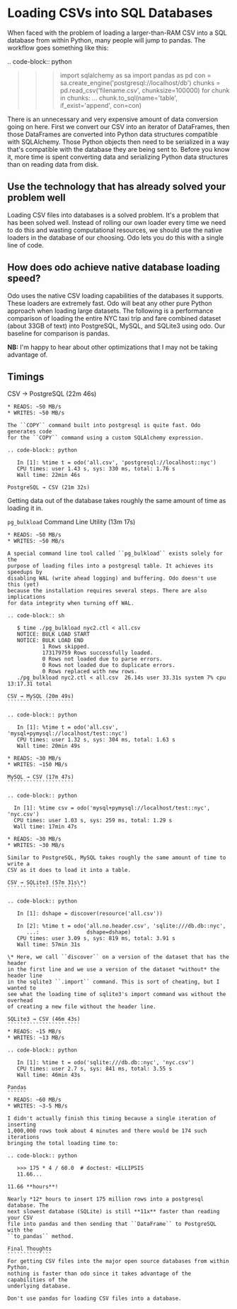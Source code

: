Loading CSVs into SQL Databases
===============================

When faced with the problem of loading a larger-than-RAM CSV into a SQL
database from within Python, many people will jump to pandas. The workflow goes
something like this:

.. code-block:: python

   >>> import sqlalchemy as sa
   >>> import pandas as pd
   >>> con = sa.create_engine('postgresql://localhost/db')
   >>> chunks = pd.read_csv('filename.csv', chunksize=100000)
   >>> for chunk in chunks:
   ...     chunk.to_sql(name='table', if_exist='append', con=con)

There is an unnecessary and very expensive amount of data conversion going on
here. First we convert our CSV into an iterator of DataFrames, then those
DataFrames are converted into Python data structures compatible with
SQLAlchemy. Those Python objects then need to be serialized in a way that's
compatible with the database they are being sent to. Before you know it, more
time is spent converting data and serializing Python data structures than on
reading data from disk.

Use the technology that has already solved your problem well
------------------------------------------------------------

Loading CSV files into databases is a solved problem. It's a problem that has
been solved well. Instead of rolling our own loader every time we need to do
this and wasting computational resources, we should use the native loaders in
the database of our choosing. Odo lets you do this with a single line of code.

How does odo achieve native database loading speed?
---------------------------------------------------

Odo uses the native CSV loading capabilities of the databases it supports.
These loaders are extremely fast. Odo will beat any other pure Python approach
when loading large datasets. The following is a performance comparison of
loading the entire NYC taxi trip and fare combined dataset (about 33GB of text)
into PostgreSQL, MySQL, and SQLite3 using odo. Our baseline for comparison is
pandas.

**NB:** I'm happy to hear about other optimizations that I may not be taking
advantage of.

Timings
-------

CSV → PostgreSQL (22m 46s)
``````````````````````````
* READS: ~50 MB/s
* WRITES: ~50 MB/s

The ``COPY`` command built into postgresql is quite fast. Odo generates code
for the ``COPY`` command using a custom SQLAlchemy expression.

.. code-block:: python

   In [1]: %time t = odo('all.csv', 'postgresql://localhost::nyc')
   CPU times: user 1.43 s, sys: 330 ms, total: 1.76 s
   Wall time: 22min 46s

PostgreSQL → CSV (21m 32s)
``````````````````````````
Getting data out of the database takes roughly the same amount of time as
loading it in.


``pg_bulkload`` Command Line Utility (13m 17s)
``````````````````````````````````````````````
* READS: ~50 MB/s
* WRITES: ~50 MB/s

A special command line tool called ``pg_bulkload`` exists solely for the
purpose of loading files into a postgresql table. It achieves its speedups by
disabling WAL (write ahead logging) and buffering. Odo doesn't use this (yet)
because the installation requires several steps. There are also implications
for data integrity when turning off WAL.

.. code-block:: sh

   $ time ./pg_bulkload nyc2.ctl < all.csv
   NOTICE: BULK LOAD START
   NOTICE: BULK LOAD END
           1 Rows skipped.
           173179759 Rows successfully loaded.
           0 Rows not loaded due to parse errors.
           0 Rows not loaded due to duplicate errors.
           0 Rows replaced with new rows.
   ./pg_bulkload nyc2.ctl < all.csv  26.14s user 33.31s system 7% cpu 13:17.31 total

CSV → MySQL (20m 49s)
`````````````````````

.. code-block:: python

   In [1]: %time t = odo('all.csv', 'mysql+pymysql://localhost/test::nyc')
   CPU times: user 1.32 s, sys: 304 ms, total: 1.63 s
   Wall time: 20min 49s

* READS: ~30 MB/s
* WRITES: ~150 MB/s

MySQL → CSV (17m 47s)
`````````````````````

.. code-block:: python

  In [1]: %time csv = odo('mysql+pymysql://localhost/test::nyc', 'nyc.csv')
  CPU times: user 1.03 s, sys: 259 ms, total: 1.29 s
  Wall time: 17min 47s

* READS: ~30 MB/s
* WRITES: ~30 MB/s

Similar to PostgreSQL, MySQL takes roughly the same amount of time to write a
CSV as it does to load it into a table.

CSV → SQLite3 (57m 31s\*)
`````````````````````````

.. code-block:: python

   In [1]: dshape = discover(resource('all.csv'))

   In [2]: %time t = odo('all.no.header.csv', 'sqlite:///db.db::nyc',
      ...:               dshape=dshape)
   CPU times: user 3.09 s, sys: 819 ms, total: 3.91 s
   Wall time: 57min 31s

\* Here, we call ``discover`` on a version of the dataset that has the header
in the first line and we use a version of the dataset *without* the header line
in the sqlite3 ``.import`` command. This is sort of cheating, but I wanted to
see what the loading time of sqlite3's import command was without the overhead
of creating a new file without the header line.

SQLite3 → CSV (46m 43s)
```````````````````````
* READS: ~15 MB/s
* WRITES: ~13 MB/s

.. code-block:: python

   In [1]: %time t = odo('sqlite:///db.db::nyc', 'nyc.csv')
   CPU times: user 2.7 s, sys: 841 ms, total: 3.55 s
   Wall time: 46min 43s

Pandas
``````
* READS: ~60 MB/s
* WRITES: ~3-5 MB/s

I didn't actually finish this timing because a single iteration of inserting
1,000,000 rows took about 4 minutes and there would be 174 such iterations
bringing the total loading time to:

.. code-block:: python

   >>> 175 * 4 / 60.0  # doctest: +ELLIPSIS
   11.66...

11.66 **hours**!

Nearly *12* hours to insert 175 million rows into a postgresql database. The
next slowest database (SQLite) is still **11x** faster than reading your CSV
file into pandas and then sending that ``DataFrame`` to PostgreSQL with the
``to_pandas`` method.

Final Thoughts
``````````````
For getting CSV files into the major open source databases from within Python,
nothing is faster than odo since it takes advantage of the capabilities of the
underlying database.

Don't use pandas for loading CSV files into a database.
